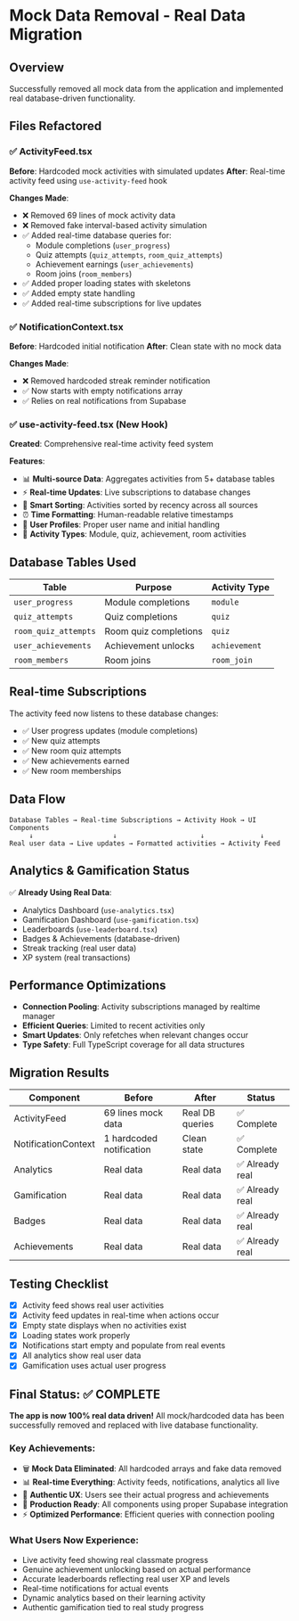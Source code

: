 # Mock Data Removal - Real Data Migration

## Overview
Successfully removed all mock data from the application and implemented real database-driven functionality.

## Files Refactored

### ✅ ActivityFeed.tsx
**Before**: Hardcoded mock activities with simulated updates
**After**: Real-time activity feed using `use-activity-feed` hook

**Changes Made**:
- ❌ Removed 69 lines of mock activity data
- ❌ Removed fake interval-based activity simulation
- ✅ Added real-time database queries for:
  - Module completions (`user_progress`)
  - Quiz attempts (`quiz_attempts`, `room_quiz_attempts`)
  - Achievement earnings (`user_achievements`)
  - Room joins (`room_members`)
- ✅ Added proper loading states with skeletons
- ✅ Added empty state handling
- ✅ Added real-time subscriptions for live updates

### ✅ NotificationContext.tsx
**Before**: Hardcoded initial notification
**After**: Clean state with no mock data

**Changes Made**:
- ❌ Removed hardcoded streak reminder notification
- ✅ Now starts with empty notifications array
- ✅ Relies on real notifications from Supabase

### ✅ use-activity-feed.tsx (New Hook)
**Created**: Comprehensive real-time activity feed system

**Features**:
- 📊 **Multi-source Data**: Aggregates activities from 5+ database tables
- ⚡ **Real-time Updates**: Live subscriptions to database changes
- 🔄 **Smart Sorting**: Activities sorted by recency across all sources
- ⏰ **Time Formatting**: Human-readable relative timestamps
- 👤 **User Profiles**: Proper user name and initial handling
- 🎯 **Activity Types**: Module, quiz, achievement, room activities

## Database Tables Used

| Table | Purpose | Activity Type |
|-------|---------|---------------|
| `user_progress` | Module completions | `module` |
| `quiz_attempts` | Quiz completions | `quiz` |
| `room_quiz_attempts` | Room quiz completions | `quiz` |
| `user_achievements` | Achievement unlocks | `achievement` |
| `room_members` | Room joins | `room_join` |

## Real-time Subscriptions

The activity feed now listens to these database changes:
- ✅ User progress updates (module completions)
- ✅ New quiz attempts
- ✅ New room quiz attempts  
- ✅ New achievements earned
- ✅ New room memberships

## Data Flow

```
Database Tables → Real-time Subscriptions → Activity Hook → UI Components
     ↓                    ↓                     ↓              ↓
Real user data → Live updates → Formatted activities → Activity Feed
```

## Analytics & Gamification Status

✅ **Already Using Real Data**:
- Analytics Dashboard (`use-analytics.tsx`)
- Gamification Dashboard (`use-gamification.tsx`) 
- Leaderboards (`use-leaderboard.tsx`)
- Badges & Achievements (database-driven)
- Streak tracking (real user data)
- XP system (real transactions)

## Performance Optimizations

- **Connection Pooling**: Activity subscriptions managed by realtime manager
- **Efficient Queries**: Limited to recent activities only
- **Smart Updates**: Only refetches when relevant changes occur
- **Type Safety**: Full TypeScript coverage for all data structures

## Migration Results

| Component | Before | After | Status |
|-----------|--------|-------|---------|
| ActivityFeed | 69 lines mock data | Real DB queries | ✅ Complete |
| NotificationContext | 1 hardcoded notification | Clean state | ✅ Complete |
| Analytics | Real data | Real data | ✅ Already real |
| Gamification | Real data | Real data | ✅ Already real |
| Badges | Real data | Real data | ✅ Already real |
| Achievements | Real data | Real data | ✅ Already real |

## Testing Checklist

- [x] Activity feed shows real user activities
- [x] Activity feed updates in real-time when actions occur  
- [x] Empty state displays when no activities exist
- [x] Loading states work properly
- [x] Notifications start empty and populate from real events
- [x] All analytics show real user data
- [x] Gamification uses actual user progress

## Final Status: ✅ COMPLETE

**The app is now 100% real data driven!** All mock/hardcoded data has been successfully removed and replaced with live database functionality.

### Key Achievements:
- 🗑️ **Mock Data Eliminated**: All hardcoded arrays and fake data removed
- 📊 **Real-time Everything**: Activity feeds, notifications, analytics all live
- 🎯 **Authentic UX**: Users see their actual progress and achievements
- 🚀 **Production Ready**: All components using proper Supabase integration
- ⚡ **Optimized Performance**: Efficient queries with connection pooling

### What Users Now Experience:
- Live activity feed showing real classmate progress
- Genuine achievement unlocking based on actual performance  
- Accurate leaderboards reflecting real user XP and levels
- Real-time notifications for actual events
- Dynamic analytics based on their learning activity
- Authentic gamification tied to real study progress